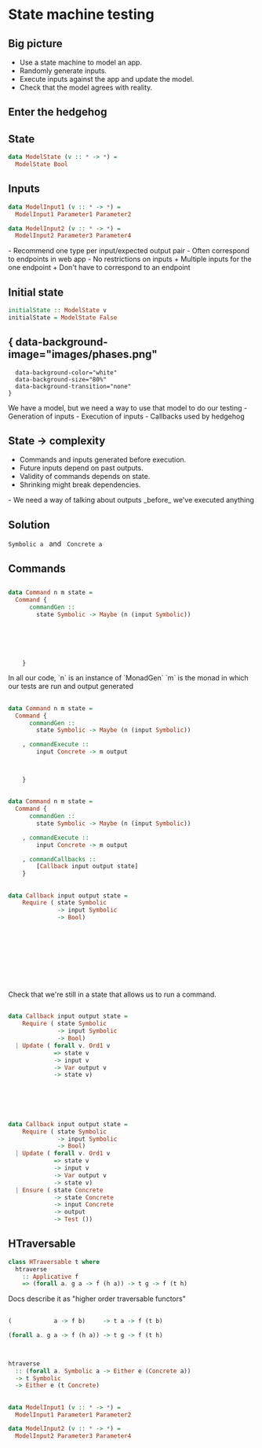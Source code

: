 # State machine testing

## Big picture

- Use a state machine to model an app.
- Randomly generate inputs.
- Execute inputs against the app and update the model.
- Check that the model agrees with reality.

## Enter the hedgehog

## State

```haskell
data ModelState (v :: * -> *) =
  ModelState Bool
```

## Inputs

```haskell
data ModelInput1 (v :: * -> *) =
  ModelInput1 Parameter1 Parameter2

data ModelInput2 (v :: * -> *) =
  ModelInput2 Parameter3 Parameter4
```

<div class="notes">
- Recommend one type per input/expected output pair
- Often correspond to endpoints in web app
- No restrictions on inputs
  + Multiple inputs for the one endpoint
  + Don't have to correspond to an endpoint
</div>

## Initial state

```haskell
initialState :: ModelState v
initialState = ModelState False
```

## { data-background-image="images/phases.png"
      data-background-color="white"
      data-background-size="80%"
      data-background-transition="none"
    }

<div class="notes">
We have a model, but we need a way to use that model to do our testing
- Generation of inputs
- Execution of inputs 
- Callbacks used by hedgehog
</div>

## State -> complexity

- Commands and inputs generated before execution.
- Future inputs depend on past outputs.
- Validity of commands depends on state.
- Shrinking might break dependencies.

<div class="notes">
- We need a way of talking about outputs _before_ we've executed anything
</div>

## Solution

`Symbolic a` &nbsp; and &nbsp; `Concrete a`

## Commands

##

```haskell
data Command n m state =
  Command {
      commandGen ::
        state Symbolic -> Maybe (n (input Symbolic))






    }
```

<div class="notes">
In all our code, `n` is an instance of `MonadGen`
`m` is the monad in which our tests are run and output generated
</div>

##

```haskell
data Command n m state =
  Command {
      commandGen ::
        state Symbolic -> Maybe (n (input Symbolic))

    , commandExecute ::
        input Concrete -> m output



    }
```

##

```haskell
data Command n m state =
  Command {
      commandGen ::
        state Symbolic -> Maybe (n (input Symbolic))

    , commandExecute ::
        input Concrete -> m output

    , commandCallbacks ::
        [Callback input output state]
    }
```

##

```haskell
data Callback input output state =
    Require ( state Symbolic
              -> input Symbolic
              -> Bool)











```

<div class="notes">
Check that we're still in a state that allows us to run a command.
</div>

##

```haskell
data Callback input output state =
    Require ( state Symbolic
              -> input Symbolic
              -> Bool)
  | Update ( forall v. Ord1 v
             => state v
             -> input v
             -> Var output v
             -> state v)






```

##

```haskell
data Callback input output state =
    Require ( state Symbolic
              -> input Symbolic
              -> Bool)
  | Update ( forall v. Ord1 v
             => state v
             -> input v
             -> Var output v
             -> state v)
  | Ensure ( state Concrete
             -> state Concrete
             -> input Concrete
             -> output
             -> Test ())
```

## HTraversable

```haskell
class HTraversable t where
  htraverse
    :: Applicative f
    => (forall a. g a -> f (h a)) -> t g -> f (t h)
```

<div class="notes">
Docs describe it as "higher order traversable functors"
</div>

##

```haskell
(            a -> f b)     -> t a -> f (t b)

(forall a. g a -> f (h a)) -> t g -> f (t h)
```

##

```haskell

htraverse
  :: (forall a. Symbolic a -> Either e (Concrete a))
  -> t Symbolic
  -> Either e (t Concrete)
```

##

```haskell
data ModelInput1 (v :: * -> *) =
  ModelInput1 Parameter1 Parameter2

data ModelInput2 (v :: * -> *) =
  ModelInput2 Parameter3 Parameter4
```

